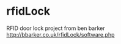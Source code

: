 rfidLock
========

RFID door lock project from ben barker http://bbarker.co.uk/rfidLock/software.php 
